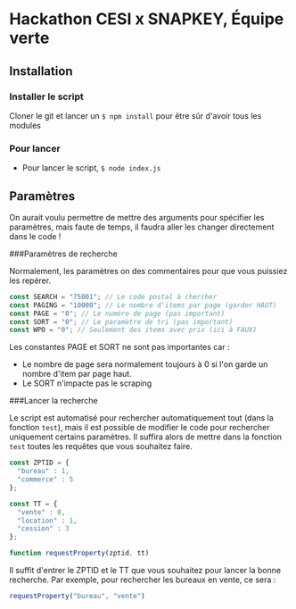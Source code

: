 # Hackathon CESI x SNAPKEY, Équipe verte

## Installation

### Installer le script

Cloner le git et lancer un `$ npm install` pour être sûr d'avoir tous les modules

### Pour lancer

- Pour lancer le script, `$ node index.js`

## Paramètres

On aurait voulu permettre de mettre des arguments pour spécifier les paramètres, mais faute de temps, il faudra aller les changer directement dans le code !

###Paramètres de recherche

Normalement, les paramètres on des commentaires pour que vous puissiez les repérer.

```js
const SEARCH = "75001"; // Le code postal à chercher
const PAGING = "10000"; // Le nombre d'items par page (garder HAUT)
const PAGE = "0"; // Le numéro de page (pas important)
const SORT = "0"; // Le paramètre de tri (pas important)
const WPO = "0"; // Seulement des items avec prix (ici à FAUX)
```

Les constantes PAGE et SORT ne sont pas importantes car :
- Le nombre de page sera normalement toujours à 0 si l'on garde un nombre d'item par page haut.
- Le SORT n'impacte pas le scraping

###Lancer la recherche

Le script est automatisé pour rechercher automatiquement tout (dans la fonction `test`), mais il est possible de modifier le code pour rechercher uniquement certains paramètres. Il suffira alors de mettre dans la fonction `test` toutes les requêtes que vous souhaitez faire.
```js
const ZPTID = {
  "bureau" : 1,
  "commerce" : 5
};

const TT = {
  "vente" : 0,
  "location" : 1,
  "cession" : 3
};

function requestProperty(zptid, tt)
```

Il suffit d'entrer le ZPTID et le TT que vous souhaitez pour lancer la bonne recherche. Par exemple, pour rechercher les bureaux en vente, ce sera :
```js
requestProperty("bureau", "vente")
```

